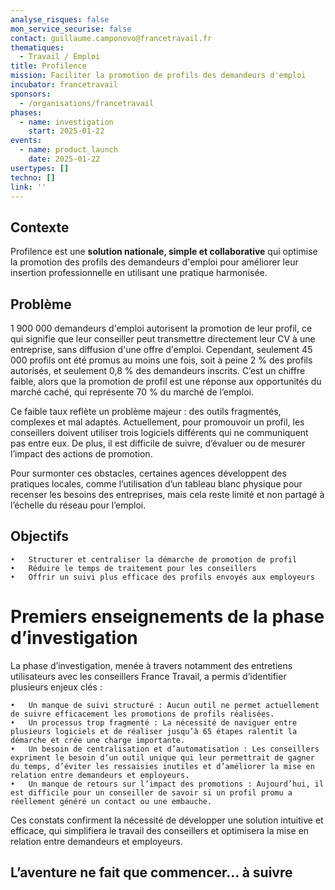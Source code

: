 ```yaml
---
analyse_risques: false
mon_service_securise: false
contact: guillaume.camponovo@francetravail.fr
thematiques:
  - Travail / Emploi
title: Profilence
mission: Faciliter la promotion de profils des demandeurs d'emploi
incubator: francetravail
sponsors:
  - /organisations/francetravail
phases:
  - name: investigation
    start: 2025-01-22
events:
  - name: product_launch
    date: 2025-01-22
usertypes: []
techno: []
link: ''
---
```

## Contexte

Profilence est une **solution nationale, simple et collaborative** qui optimise la promotion des profils des demandeurs d'emploi pour améliorer leur insertion professionnelle en utilisant une pratique harmonisée.

## Problème

1 900 000 demandeurs d'emploi autorisent la promotion de leur profil, ce qui signifie que leur conseiller peut transmettre directement leur CV à une entreprise, sans diffusion d'une offre d'emploi. Cependant, seulement 45 000 profils ont été promus au moins une fois, soit à peine 2 % des profils autorisés, et seulement 0,8 % des demandeurs inscrits. C’est un chiffre faible, alors que la promotion de profil est une réponse aux opportunités du marché caché, qui représente 70 % du marché de l’emploi.

Ce faible taux reflète un problème majeur : des outils fragmentés, complexes et mal adaptés. Actuellement, pour promouvoir un profil, les conseillers doivent utiliser trois logiciels différents qui ne communiquent pas entre eux. De plus, il est difficile de suivre, d’évaluer ou de mesurer l’impact des actions de promotion.

Pour surmonter ces obstacles, certaines agences développent des pratiques locales, comme l’utilisation d’un tableau blanc physique pour recenser les besoins des entreprises, mais cela reste limité et non partagé à l’échelle du réseau pour l’emploi.

## Objectifs

	•	Structurer et centraliser la démarche de promotion de profil
	•	Réduire le temps de traitement pour les conseillers
	•	Offrir un suivi plus efficace des profils envoyés aux employeurs

# Premiers enseignements de la phase d’investigation

La phase d’investigation, menée à travers notamment des entretiens utilisateurs avec les conseillers France Travail, a permis d’identifier plusieurs enjeux clés :

	•	Un manque de suivi structuré : Aucun outil ne permet actuellement de suivre efficacement les promotions de profils réalisées.
	•	Un processus trop fragmenté : La nécessité de naviguer entre plusieurs logiciels et de réaliser jusqu’à 65 étapes ralentit la démarche et crée une charge importante.
	•	Un besoin de centralisation et d’automatisation : Les conseillers expriment le besoin d’un outil unique qui leur permettrait de gagner du temps, d’éviter les ressaisies inutiles et d’améliorer la mise en relation entre demandeurs et employeurs.
	•	Un manque de retours sur l’impact des promotions : Aujourd’hui, il est difficile pour un conseiller de savoir si un profil promu a réellement généré un contact ou une embauche.

Ces constats confirment la nécessité de développer une solution intuitive et efficace, qui simplifiera le travail des conseillers et optimisera la mise en relation entre demandeurs et employeurs.

## L’aventure ne fait que commencer… à suivre